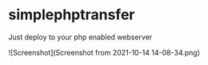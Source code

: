# simplephptransfer

Just deploy to your php enabled webserver

![Screenshot](Screenshot from 2021-10-14 14-08-34.png)
